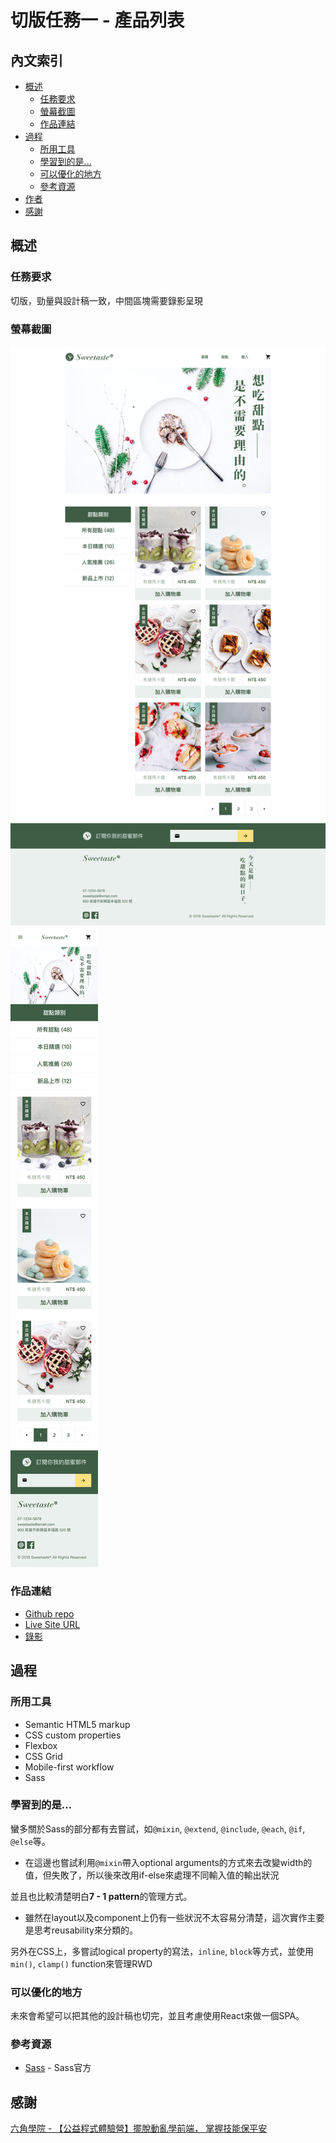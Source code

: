 # 切版任務一 - 產品列表

## 內文索引
  - [概述](#概述)
    - [任務要求](#任務要求)
    - [螢幕截圖](#螢幕截圖)
    - [作品連結](#作品連結)
  - [過程](#過程)
    - [所用工具](#所用工具)
    - [學習到的是...](#學習到的是...)
    - [可以優化的地方](#可以優化的地方)
    - [參考資源](#參考資源)
  - [作者](#作者)
  - [感謝](#感謝)

## 概述

### 任務要求

切版，勁量與設計稿一致，中間區塊需要錄影呈現

### 螢幕截圖

![桌機版截圖](./src/asset/final-screenshot/desktop-sweetaste.png)
![手機版375px截圖](./src/asset/final-screenshot/mobile375px-sweetaste.png)

### 作品連結

- [Github repo](https://github.com/Beginneraboutlife116/Layout-mission-one-Sweetaste)
- [Live Site URL](https://beginneraboutlife116.github.io/Layout-mission-one-Sweetaste/)
- [錄影](https://www.youtube.com/watch?v=pLGCN_iH6e0)

## 過程

### 所用工具

- Semantic HTML5 markup
- CSS custom properties
- Flexbox
- CSS Grid
- Mobile-first workflow
- Sass

### 學習到的是...

蠻多關於Sass的部分都有去嘗試，如`@mixin`, `@extend`, `@include`, `@each`, `@if`, `@else`等。
 - 在這邊也嘗試利用`@mixin`帶入optional arguments的方式來去改變width的值，但失敗了，所以後來改用if-else來處理不同輸入值的輸出狀況

並且也比較清楚明白**7 - 1 pattern**的管理方式。
 - 雖然在layout以及component上仍有一些狀況不太容易分清楚，這次實作主要是思考reusability來分類的。

另外在CSS上，多嘗試logical property的寫法，`inline`, `block`等方式，並使用`min()`, `clamp()` function來管理RWD

### 可以優化的地方

未來會希望可以把其他的設計稿也切完，並且考慮使用React來做一個SPA。

### 參考資源

- [Sass](https://sass-lang.com/) - Sass官方

## 感謝

[六角學院 - 【公益程式體驗營】擺脫動亂學前端， 掌握技能保平安](https://www.hexschool.com/2022/03/18/2022-03-18-global-welfare/)